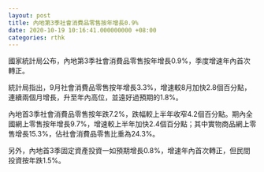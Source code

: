 ```yaml
---
layout: post
title: 內地第3季社會消費品零售按年增長0.9%
date: 2020-10-19 10:16:41.000000000 +08:00
categories: rthk
---
```


國家統計局公布，內地第3季社會消費品零售按年增長0.9%，季度增速年內首次轉正。

統計局指出，9月社會消費品零售按年增長3.3%，增速較8月加快2.8個百分點，連續兩個月增長，升至年內高位，並遠好過預期的1.8%。

內地首3季社會消費品零售按年跌7.2%，跌幅較上半年收窄4.2個百分點。期內全國網上零售按年增長9.7%，增速較上半年加快2.4個百分點；其中實物商品網上零售增長15.3%，佔社會消費品零售比重為24.3%。

另外，內地首3季固定資產投資一如預期增長0.8%，增速年內首次轉正，但民間投資按年跌1.5%。
